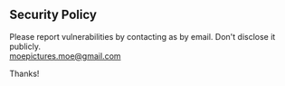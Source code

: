 ## Security Policy

Please report vulnerabilities by contacting as by email. Don't disclose it publicly. \
moepictures.moe@gmail.com

Thanks!

